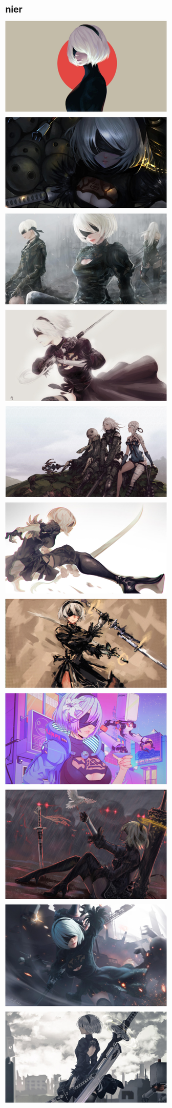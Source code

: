 # nier

<a href="b-248.jpg"><img alt="b-248" src="b-248.jpg"></a>

<a href="922053.jpg"><img alt="922053" src="922053.jpg"></a>

<a href="818992.jpg"><img alt="818992" src="818992.jpg"></a>

<a href="818994.jpg"><img alt="818994" src="818994.jpg"></a>

<a href="wallhaven-x8e7p3.jpg"><img alt="wallhaven-x8e7p3" src="wallhaven-x8e7p3.jpg"></a>

<a href="932574.jpg"><img alt="932574" src="932574.jpg"></a>

<a href="1067617.jpg"><img alt="1067617" src="1067617.jpg"></a>

<a href="b-187.jpg"><img alt="b-187" src="b-187.jpg"></a>

<a href="818999.png"><img alt="818999" src="818999.png"></a>

<a href="nr-b2.jpg"><img alt="nr-b2" src="nr-b2.jpg"></a>

<a href="819005.jpg"><img alt="819005" src="819005.jpg"></a>

